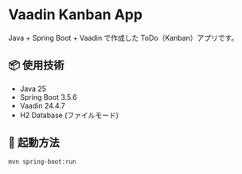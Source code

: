 # Vaadin Kanban App

Java + Spring Boot + Vaadin で作成した ToDo（Kanban）アプリです。

## 📦 使用技術
- Java 25
- Spring Boot 3.5.6
- Vaadin 24.4.7
- H2 Database (ファイルモード)

## 🚀 起動方法
```bash
mvn spring-boot:run
